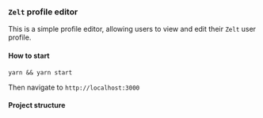 ### `Zelt` profile editor

This is a simple profile editor, allowing users to view and edit their `Zelt` user profile.

#### How to start
```shell
yarn && yarn start
```
Then navigate to `http://localhost:3000`

#### Project structure
